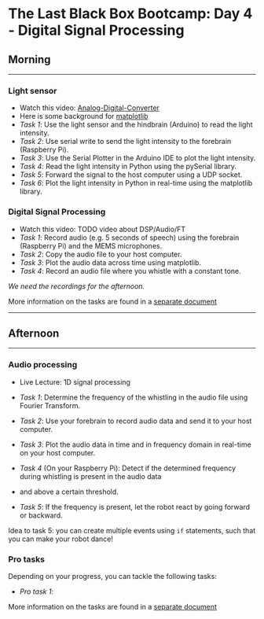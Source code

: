 # The Last Black Box Bootcamp: Day 4 - Digital Signal Processing

## Morning

----

### Light sensor

- Watch this video: [Analog-Digital-Converter](https://www.youtube.com/watch?v=EnfjYwe2A0w&list=PLAROrg3NQn7cyu01HpOv5BWo217XWBZu0&index=29)
- Here is some background for [matplotlib](https://matplotlib.org/stable/tutorials/introductory/quick_start.html)
- *Task 1*: Use the light sensor and the hindbrain (Arduino) to read the light intensity.
- *Task 2*: Use serial write to send the light intensity to the forebrain (Raspberry Pi).
- *Task 3*: Use the Serial Plotter in the Arduino IDE to plot the light intensity.
- *Task 4*: Read the light intensity in Python using the pySerial library.
- *Task 5*: Forward the signal to the host computer using a UDP socket.
- *Task 6*: Plot the light intensity in Python in real-time using the matplotlib library.

### Digital Signal Processing

- Watch this video: TODO video about DSP/Audio/FT
- *Task 1*: Record audio (e.g. 5 seconds of speech) using the forebrain (Raspberry Pi) and the MEMS microphones.
- *Task 2*: Copy the audio file to your host computer.
- *Task 3*: Plot the audio data across time using matplotlib.
- *Task 4*: Record an audio file where you whistle with a constant tone.

*We need the recordings for the afternoon.*

More information on the tasks are found in a [separate document](Morning.md)

----

## Afternoon

----

### Audio processing

- Live Lecture: 1D signal processing

- *Task 1*: Determine the frequency of the whistling in the audio file using Fourier Transform.
- *Task 2*: Use your forebrain to record audio data and send it to your host computer.
- *Task 3*: Plot the audio data in time and in frequency domain in real-time on your host computer.
- *Task 4* (On your Raspberry Pi): Detect if the determined frequency during whistling is present in the audio data 
- and above a certain threshold.
- *Task 5*: If the frequency is present, let the robot react by going forward or backward.

Idea to task 5: you can create multiple events using `if` statements, such that you can make your robot dance!


### Pro tasks

Depending on your progress, you can tackle the following tasks:

- *Pro task 1*: 

More information on the tasks are found in a [separate document](Afternoon.md)